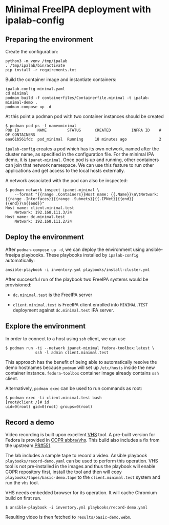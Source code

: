 # Minimal FreeIPA deployment with ipalab-config



## Preparing the environment

Create the configuration:

```
python3 -m venv /tmp/ipalab
. /tmp/ipalab/bin/activate
pip install -r requirements.txt
```

Build the container image and instantiate containers:

```
ipalab-config minimal.yaml
cd minimal
podman build -f containerfiles/Containerfile.minimal -t ipalab-minimal-demo .
podman-compose up -d
```


At this point a podman pod with two container instances should be created

```
$ podman pod ps -f name=minimal
POD ID        NAME         STATUS      CREATED         INFRA ID    # OF CONTAINERS
eaa61b561fdc  pod_minimal  Running     18 minutes ago              2
```

`ipalab-config` creates a pod which has its own network, named after the
cluster name, as specified in the configuration file. For the minimal IPA demo,
it is `ipanet-minimal`. Once pod is up and running, other containers can join
that network namespace. We can use this feature to run other applications and
get access to the local hosts externally.

A network associated with the pod can also be inspected:

```
$ podman network inspect ipanet-minimal \
    --format "{{range .Containers}}Host name: {{.Name}}\n\tNetwork: {{range .Interfaces}}{{range .Subnets}}{{.IPNet}}{{end}}{{end}}\n{{end}}"
Host name: client.minimal.test
	Network: 192.168.111.3/24
Host name: dc.minimal.test
	Network: 192.168.111.2/24
```

## Deploy the environment

After `podman-compose up -d`, we can deploy the environment using
ansible-freeipa playbooks. These playbooks installed by `ipalab-config`
automatically:

```
ansible-playbook -i inventory.yml playbooks/install-cluster.yml
```

After successful run of the playbook two FreeIPA systems would be provisioned:

- `dc.minimal.test` is the FreeIPA server

- `client.minimal.test` is FreeIPA client enrolled into `MINIMAL.TEST`
  deployment against `dc.minimal.test` IPA server.


## Explore the environment

In order to connect to a host using `ssh` client, we can use

```
$ podman run -ti --network ipanet-minimal fedora-toolbox:latest \
             ssh -l admin client.minimal.test
```

This approach has the benefit of being able to automatically resolve the demo
hostnames because `podman` will set up `/etc/hosts` inside the new container
instance. `fedora-toolbox` container image already contains `ssh` client.

Alternatively, `podman exec` can be used to run commands as root:

```
$ podman exec -ti client.minimal.test bash
[root@client /]# id
uid=0(root) gid=0(root) groups=0(root)
```

## Record a demo

Video recording is built upon excellent
[VHS](https://github.com/charmbracelet/vhs) tool. A pre-built version for
Fedora is provided in [COPR
abbra/vhs](https://copr.fedorainfracloud.org/coprs/abbra/vhs/). This build also
includes a fix from the upstream
[PR#551](https://github.com/charmbracelet/vhs/pull/551).

The lab includes a sample tape to record a video. Ansible playbook
`playbooks/record-demo.yaml` can be used to perform this operation. 
VHS tool is not pre-installed in the images and thus the playbook will enable
COPR repository first, install the tool and then will copy
`playbooks/tapes/basic-demo.tape` to the `client.minimal.test` system and run
the `vhs` tool.

VHS needs embedded browser for its operation. It will cache Chromium build on
first run.

```
$ ansible-playbook -i inventory.yml playbooks/record-demo.yaml
```

Resulting video is then fetched to `results/basic-demo.webm`.


 
